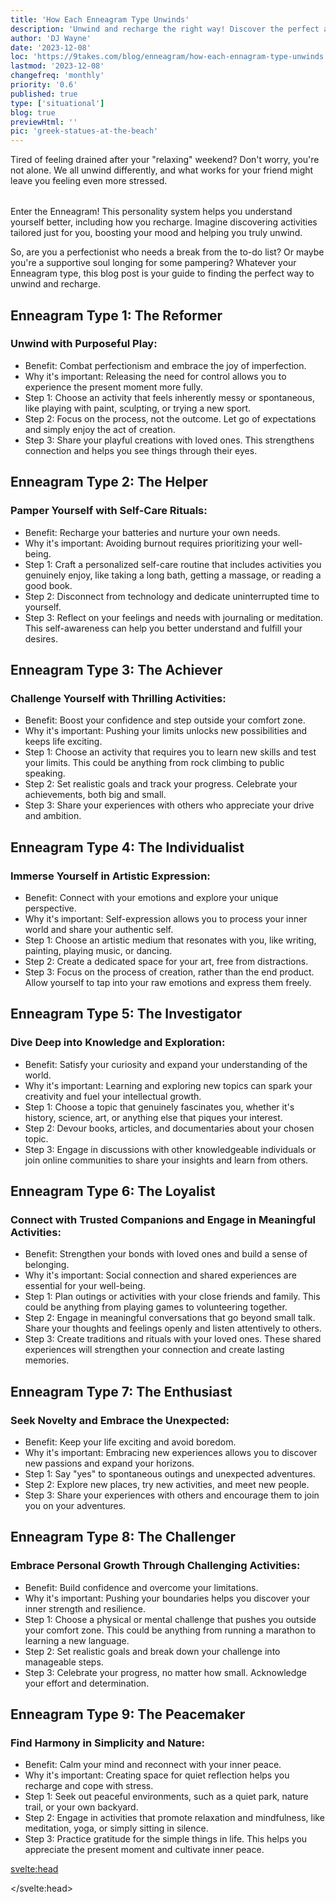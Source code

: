 ```yaml
---
title: 'How Each Enneagram Type Unwinds'
description: 'Unwind and recharge the right way! Discover the perfect activities to relax and de-stress, based on your unique Enneagram type.'
author: 'DJ Wayne'
date: '2023-12-08'
loc: 'https://9takes.com/blog/enneagram/how-each-ennagram-type-unwinds'
lastmod: '2023-12-08'
changefreq: 'monthly'
priority: '0.6'
published: true
type: ['situational']
blog: true
previewHtml: ''
pic: 'greek-statues-at-the-beach'
---
```


<!-- // notes:  -->

<script>
	import  PopCard  from "../../lib/components/atoms/PopCard.svelte";
</script>

<p class="firstLetter">Tired of feeling drained after your "relaxing" weekend? Don't worry, you're not alone. We all unwind differently, and what works for your friend might leave you feeling even more stressed.</p>

<div
	style="display: flex;
    justify-content: center;
    margin: 1rem 0;
	"
>
	<PopCard
        image={`/blogs/greek-statues-at-the-beach.webp`}
		showIcon={false}
		altText="greek statues at the beach"
		subtext=""
	/>
</div>

Enter the Enneagram! This personality system helps you understand yourself better, including how you recharge. Imagine discovering activities tailored just for you, boosting your mood and helping you truly unwind.

So, are you a perfectionist who needs a break from the to-do list? Or maybe you're a supportive soul longing for some pampering? Whatever your Enneagram type, this blog post is your guide to finding the perfect way to unwind and recharge.

## Enneagram Type 1: The Reformer

### Unwind with Purposeful Play:

- Benefit: Combat perfectionism and embrace the joy of imperfection.
- Why it's important: Releasing the need for control allows you to experience the present moment more fully.
- Step 1: Choose an activity that feels inherently messy or spontaneous, like playing with paint, sculpting, or trying a new sport.
- Step 2: Focus on the process, not the outcome. Let go of expectations and simply enjoy the act of creation.
- Step 3: Share your playful creations with loved ones. This strengthens connection and helps you see things through their eyes.

## Enneagram Type 2: The Helper

### Pamper Yourself with Self-Care Rituals:

- Benefit: Recharge your batteries and nurture your own needs.
- Why it's important: Avoiding burnout requires prioritizing your well-being.
- Step 1: Craft a personalized self-care routine that includes activities you genuinely enjoy, like taking a long bath, getting a massage, or reading a good book.
- Step 2: Disconnect from technology and dedicate uninterrupted time to yourself.
- Step 3: Reflect on your feelings and needs with journaling or meditation. This self-awareness can help you better understand and fulfill your desires.

## Enneagram Type 3: The Achiever

### Challenge Yourself with Thrilling Activities:

- Benefit: Boost your confidence and step outside your comfort zone.
- Why it's important: Pushing your limits unlocks new possibilities and keeps life exciting.
- Step 1: Choose an activity that requires you to learn new skills and test your limits. This could be anything from rock climbing to public speaking.
- Step 2: Set realistic goals and track your progress. Celebrate your achievements, both big and small.
- Step 3: Share your experiences with others who appreciate your drive and ambition.

## Enneagram Type 4: The Individualist

### Immerse Yourself in Artistic Expression:

- Benefit: Connect with your emotions and explore your unique perspective.
- Why it's important: Self-expression allows you to process your inner world and share your authentic self.
- Step 1: Choose an artistic medium that resonates with you, like writing, painting, playing music, or dancing.
- Step 2: Create a dedicated space for your art, free from distractions.
- Step 3: Focus on the process of creation, rather than the end product. Allow yourself to tap into your raw emotions and express them freely.

## Enneagram Type 5: The Investigator

### Dive Deep into Knowledge and Exploration:

- Benefit: Satisfy your curiosity and expand your understanding of the world.
- Why it's important: Learning and exploring new topics can spark your creativity and fuel your intellectual growth.
- Step 1: Choose a topic that genuinely fascinates you, whether it's history, science, art, or anything else that piques your interest.
- Step 2: Devour books, articles, and documentaries about your chosen topic.
- Step 3: Engage in discussions with other knowledgeable individuals or join online communities to share your insights and learn from others.

## Enneagram Type 6: The Loyalist

### Connect with Trusted Companions and Engage in Meaningful Activities:

- Benefit: Strengthen your bonds with loved ones and build a sense of belonging.
- Why it's important: Social connection and shared experiences are essential for your well-being.
- Step 1: Plan outings or activities with your close friends and family. This could be anything from playing games to volunteering together.
- Step 2: Engage in meaningful conversations that go beyond small talk. Share your thoughts and feelings openly and listen attentively to others.
- Step 3: Create traditions and rituals with your loved ones. These shared experiences will strengthen your connection and create lasting memories.

## Enneagram Type 7: The Enthusiast

### Seek Novelty and Embrace the Unexpected:

- Benefit: Keep your life exciting and avoid boredom.
- Why it's important: Embracing new experiences allows you to discover new passions and expand your horizons.
- Step 1: Say "yes" to spontaneous outings and unexpected adventures.
- Step 2: Explore new places, try new activities, and meet new people.
- Step 3: Share your experiences with others and encourage them to join you on your adventures.

## Enneagram Type 8: The Challenger

### Embrace Personal Growth Through Challenging Activities:

- Benefit: Build confidence and overcome your limitations.
- Why it's important: Pushing your boundaries helps you discover your inner strength and resilience.
- Step 1: Choose a physical or mental challenge that pushes you outside your comfort zone. This could be anything from running a marathon to learning a new language.
- Step 2: Set realistic goals and break down your challenge into manageable steps.
- Step 3: Celebrate your progress, no matter how small. Acknowledge your effort and determination.

## Enneagram Type 9: The Peacemaker

### Find Harmony in Simplicity and Nature:

- Benefit: Calm your mind and reconnect with your inner peace.
- Why it's important: Creating space for quiet reflection helps you recharge and cope with stress.
- Step 1: Seek out peaceful environments, such as a quiet park, nature trail, or your own backyard.
- Step 2: Engage in activities that promote relaxation and mindfulness, like meditation, yoga, or simply sitting in silence.
- Step 3: Practice gratitude for the simple things in life. This helps you appreciate the present moment and cultivate inner peace.

<svelte:head>

<script type="application/ld+json">
    {
  "@context": "http://schema.org",
  "@graph": [
    {
      "@type": "Article",
      "articleBody": "Tired of feeling drained after your 'relaxing' weekend? Enter the Enneagram! This personality system helps you understand yourself better, including how you recharge. Whether you're a perfectionist, a supportive soul, or any other Enneagram type, this blog post is your guide to finding the perfect way to unwind and recharge. It includes specific suggestions for each Enneagram type, such as engaging in purposeful play, self-care rituals, challenging activities, artistic expression, knowledge exploration, and more.",
       "creator" : ["DJ Wayne"],
      "author": {
        "@type": "Person",
        "name": "DJ Wayne",
        "sameAs": ["https://www.instagram.com/djwayne3/", "https://www.youtube.com/@djwayne3", "https://www.linkedin.com/in/davidtwayne/", "https://twitter.com/djwayne3"
        ]
      },
      "dateModified": "2023-12-08",
      "datePublished": "2023-12-08",
      "description": "Explore unique ways to unwind and recharge tailored to your Enneagram personality type. From purposeful play to knowledge exploration, find activities that truly help you relax.",
      "headline": "Find Your Perfect Way to Unwind Based on Your Enneagram Type",
      "image": {
        "@type": "ImageObject",
        "height": 900,  // Replace with the actual image height
        "url": "https://9takes.com/blogs/greek-statues-at-the-beach.webp",
        "width": 900   // Replace with the actual image width
      },
      "mainEntityOfPage": {
        "@id": "https://9takes.com/blog/enneagram/how-each-ennagram-type-unwinds",
        "@type": "WebPage"
      },
      "publisher": {
            "@type": "Organization",
            "sameAs": ["https://www.instagram.com/9takesdotcom/", "https://twitter.com/9takesdotcom"],
            "logo": {
               "@type": "ImageObject",
               "url": "https://9takes.com/brand/darkRubix.png"
            },
            "name": "9takes"
         }
    },
    {
      "@type": "FAQPage",
      "mainEntity": [
        {
          "@type": "Question",
          "acceptedAnswer": {
            "@type": "Answer",
            "text": "The Enneagram is a personality system that helps individuals understand themselves better, including how they recharge and unwind. It categorizes personalities into nine types, each with unique traits and preferences."
          },
          "name": "What is the Enneagram and how does it relate to unwinding?"
        },
        {
          "@type": "Question",
          "acceptedAnswer": {
            "@type": "Answer",
            "text": "Yes, the blog offers specific suggestions for unwinding and recharging for each Enneagram type. These include activities like purposeful play, self-care rituals, challenging activities, and artistic expression tailored to the needs and preferences of each type."
          },
          "name": "Does the blog provide specific suggestions for each Enneagram type?"
        }
      ]
    }
  ]
}

</script>

</svelte:head>

<style lang="scss"></style>
